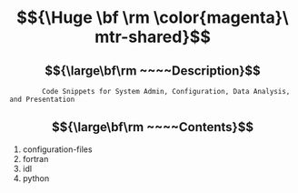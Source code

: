 # $${\Huge \bf \rm \color{magenta}\ mtr-shared}$$

## $${\large\bf\rm ~~~~Description}$$ 

            Code Snippets for System Admin, Configuration, Data Analysis, and Presentation

## $${\large\bf\rm ~~~~Contents}$$ 

1. configuration-files
2. fortran
3. idl
4. python
